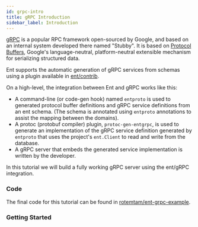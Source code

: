 ```yaml
---
id: grpc-intro
title: gRPC Introduction
sidebar_label: Introduction
---
```

[gRPC](https://grpc.io) is a popular RPC framework open-sourced by Google, and based on an internal system developed
there named "Stubby". It is based on [Protocol Buffers](https://developers.google.com/protocol-buffers), Google's
language-neutral, platform-neutral extensible mechanism for serializing structured data.

Ent supports the automatic generation of gRPC services from schemas using a plugin available in [ent/contrib](https://github.com/ent/contrib).

On a high-level, the integration between Ent and gRPC works like this:
* A command-line (or code-gen hook) named `entproto` is used to generated protocol buffer definitions and gRPC service
  definitions from an ent schema. (The schema is annotated using `entproto` annotations to assist the mapping between
  the domains).
* A protoc (protobuf compiler) plugin, `protoc-gen-entgrpc`, is used to generate an implementation of the gRPC service
  definition generated by `entproto` that uses the project's `ent.Client` to read and write from the database.
* A gRPC server that embeds the generated service implementation is written by the developer.

In this tutorial we will build a fully working gRPC server using the ent/gRPC integration. 

### Code

The final code for this tutorial can be found in [rotemtam/ent-grpc-example](https://github.com/rotemtam/ent-grpc-example).

### Getting Started


